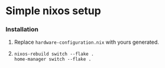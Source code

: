 # Simple nixos setup

### Installation

1. Replace ``hardware-configuration.nix`` with yours generated.
2. ```
   nixos-rebuild switch --flake .
   home-manager switch --flake .
   ```
